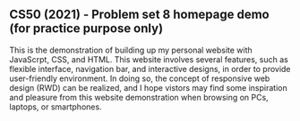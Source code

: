 ## CS50 (2021) - Problem set 8 homepage demo (for practice purpose only)
This is the demonstration of building up my personal website with JavaScrpt, CSS, and HTML.
This website involves several features, such as flexible interface, navigation bar, and interactive designs, in order to provide user-friendly environment.
In doing so, the concept of responsive web design (RWD) can be realized, and I hope vistors may find some inspiration and pleasure from this website demonstration when browsing on PCs, laptops, or smartphones.
